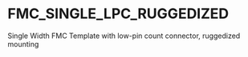 # FMC_SINGLE_LPC_RUGGEDIZED
Single Width FMC Template with low-pin count connector, ruggedized mounting 
